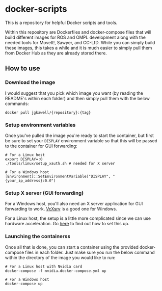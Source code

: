# docker-scripts

This is a repository for helpful Docker scripts and tools.

Within this repository are Dockerfiles and docker-compose files that will build different images for ROS and OMPL development along with the needed tools for MoveIt!, Sawyer, and CC-LfD. While you can simply build these images, this takes a while and it is much easier to simply pull them from Docker Hub as they are already stored there.

## How to use

### Download the image

I would suggest that you pick which image you want (by reading the README's within each folder) and then simply pull them with the below commands:

```
docker pull jgkawell/{repository}:{tag}
```

### Setup environment variables

Once you've pulled the image you're ready to start the container, but first be sure to set your `DISPLAY` environment variable so that this will be passed to the container for GUI forwarding:

```
# For a Linux host
export DISPLAY=:0
./tools/linux/setup_xauth.sh # needed for X server

# For a Windows host
[Environment]::SetEnvironmentVariable("DISPLAY", "{your_ip_address}:0.0")
```

### Setup X server (GUI forwarding)

For a Windows host, you'll also need an X server application for GUI forwarding to work. [VcXsrv](https://sourceforge.net/projects/vcxsrv/) is a good one for Windows.

For a Linux host, the setup is a little more complicated since we can use hardware acceleration. Go [here](./docs/hardware-acceleration-linux.md) to find out how to set this up.

### Launching the containerss

Once all that is done, you can start a container using the provided docker-compose files in each folder. Just make sure you run the below command within the directory of the image you would like to run:

```
# For a Linux host with Nvidia card
docker-compose -f nvidia.docker-compose.yml up

# For a Windows host
docker-compose up
```
